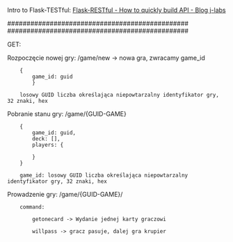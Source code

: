 Intro to Flask-TESTful: [Flask-RESTful - How to quickly build API - Blog j-labs](https://blog.j-labs.pl/flask-restful)

###############################################
###############################################

GET:

Rozpoczęcie nowej gry:
/game/new -> nowa gra, zwracamy game_id

        {
            game_id: guid
            }

        losowy GUID liczba określająca niepowtarzalny identyfikator gry, 32 znaki, hex

Pobranie stanu gry:
/game/{GUID-GAME}

        {
            game_id: guid,
            deck: [],
            players: {

            }
        }

        game_id: losowy GUID liczba określająca niepowtarzalny identyfikator gry, 32 znaki, hex

Prowadzenie gry:
/game/{GUID-GAME}/<command>

        command:

            getonecard -> Wydanie jednej karty graczowi

            willpass -> gracz pasuje, dalej gra krupier
